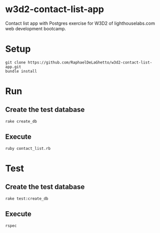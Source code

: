 w3d2-contact-list-app
=====================

Contact list app with Postgres exercise for W3D2 of lighthouselabs.com web development bootcamp.

# Setup

```
git clone https://github.com/RaphaelDeLaGhetto/w3d2-contact-list-app.git
bundle install
```

# Run

## Create the test database

```
rake create_db
```

## Execute

```
ruby contact_list.rb
```

# Test

## Create the test database

```
rake test:create_db
```

## Execute

```
rspec
```

